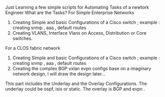 Just Learning a few simple scripts for Automating Tasks of a newtork Engineer
What are the Tasks?
For Simple Enterprise Networks
1. Creating Simple and basic Configurations of a Cisco switch ; example : creating snmp , aaa , default routes
2. Creating VLANS, Interface Vlans on Access, Distribution or Core switches.

For a CLOS fabric network
1. Creating Simple and basic Configurations of a Cisco switch ; example : creating snmp , aaa , default routes
2. Creating the complex BGP vxlan evpn configs base on a imaginary network design, I will draw the design later...

This part includes the Underlay and the Overlay Configurations.
The underlay could be ospf, isis or static.
The overlay is BGP and evpn .
